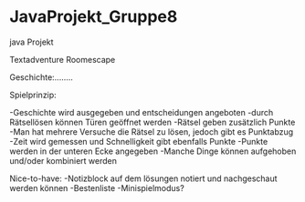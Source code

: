 # JavaProjekt_Gruppe8
java Projekt

Textadventure Roomescape

Geschichte:........

Spielprinzip:

-Geschichte wird ausgegeben und entscheidungen angeboten
-durch Rätsellösen können Türen geöffnet werden
-Rätsel geben zusätzlich Punkte
-Man hat mehrere Versuche die Rätsel zu lösen, jedoch gibt es Punktabzug
-Zeit wird gemessen und Schnelligkeit gibt ebenfalls Punkte
-Punkte werden in der unteren Ecke angegeben
-Manche Dinge können aufgehoben und/oder kombiniert werden

Nice-to-have:
-Notizblock auf dem lösungen notiert und nachgeschaut werden können
-Bestenliste
-Minispielmodus?
